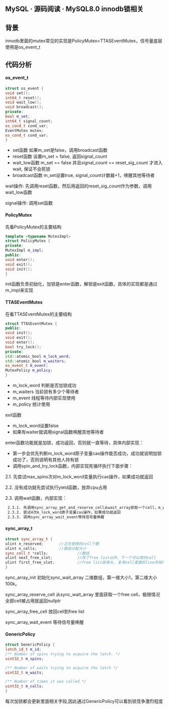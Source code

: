 ## MySQL · 源码阅读 · MySQL8.0 innodb锁相关


    
## 背景

innodb里面的mutex常见的实现是PolicyMutex<TTASEventMutex<genericpolicy>，信号量底层使用是os_event_t
</genericpolicy>  

## 代码分析

#### os_event_t

```cpp
struct os_event {
void set();
int64_t reset();
void wait_low();
void broadcast();
private:
bool m_set;
int64_t signal_count;
os_cond_t cond_var;
EventMutex mutex;
os_cond_t cond_var;
}

```


* set函数 如果m_set是false，调用broadcast函数
* reset函数 设置m_set = false, 返回signal_count
* wait_low函数 m_set == false 并且signal_count == reset_sig_count 才进入wait, 保证不会死锁
* broadcast函数 m_set设置true, signal_count计数器+1，唤醒其他等待者



wait操作: 先调用reset函数，然后用返回的reset_sig_count作为参数，调用wait_low函数 

signal操作: 调用set函数  

#### PolicyMutex

先看PolicyMutex的主要结构  

```cpp
template <typename MutexImpl>
struct PolicyMutex {
private:
MutexImpl m_impl;
public:
void enter();
void exit();
void init();
}

```

init函数负责初始化，加锁是enter函数，解锁是exit函数，具体的实现都是通过m_impl来实现  

#### TTASEventMutex

在看TTASEventMutex的主要结构  

```cpp
struct TTASEventMutex {
public:
void init();
void exit();
void enter();
bool try_lock();
private:
std::atomic_bool m_lock_word;
std::atomic_bool m_waiters;
os_event_t m_event;
MutexPolicy m_policy;
}

```

* m_lock_word 判断是否加锁成功
* m_waiters 当前锁有多少个等待者
* m_event 线程等待内部实现使用
* m_policy 统计使用



exit函数  

* m_lock_word设置false
* 如果有waiter就调用signal函数唤醒其他等待者



enter函数功能就是加锁，成功返回，否则就一直等待，具体内部实现：  

* 第一步会优先判断m_lock_word原子变量cas操作能否成功，成功就说明加锁成功了，否则说明有其他人持有锁
* 调用spin_and_try_lock函数，内部实现死循环执行下面步骤： 



2.1. 先尝试max_spins次对m_lock_word变量执行cas操作，如果成功就返回 

 2.2. 没有成功就先尝试执行yield函数，放弃cpu占用 

 2.3. 调用wait函数，内部实现：

```bash
 2.3.1. 先调用sync_array_get_and_reserve_cell从wait_array获取一个cell，m_waiters设置为true
 2.3.2. 尝试4次m_lock_word原子变量cas操作，如果成功就返回
 2.3.3. 调用sync_array_wait_event等待信号量唤醒

```


#### sync_array_t

```cpp
struct sync_array_t {
ulint n_reserved;		//正在使用的cell个数
ulint n_cells;			//数组分配大小   
sync_cell_t *cells;             //数组
ulint next_free_slot;           //除了free list以外，下一个可以用的cell
ulint first_free_slot;          //free list链表头, 复用cell里面的line字段作为next指针
}

```


sync_array_init			初始化sync_wait_array 二维数组，第一维大小1，第二维大小100k。 

sync_array_reserve_cell		从sync_wait_array 里面获取一个free cell，极限情况全部cell被占用就返回nullptr 

sync_array_free_cell		放回cell到free list 

sync_array_wait_event		等待信号量唤醒 


#### GenericPolicy

```cpp
struct GenericPolicy {
latch_id_t m_id;
/** Number of spins trying to acquire the latch. */
uint32_t m_spins;

/** Number of waits trying to acquire the latch */
uint32_t m_waits;

/** Number of times it was called */
uint32_t m_calls;
}

```

每次加锁都会更新里面相关字段,因此通过GenericPolicy可以看到锁竞争激烈程度  

